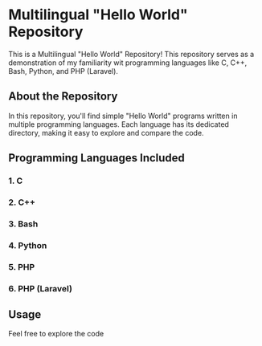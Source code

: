# Multilingual "Hello World" Repository

This is a Multilingual "Hello World" Repository! This repository serves as a demonstration of my familiarity wit programming languages like C, C++, Bash, Python, and PHP (Laravel).

## About the Repository

In this repository, you'll find simple "Hello World" programs written in multiple programming languages. Each language has its dedicated directory, making it easy to explore and compare the code.

## Programming Languages Included

### 1. C

### 2. C++

### 3. Bash

### 4. Python

### 5. PHP

### 6. PHP (Laravel)


## Usage

Feel free to explore the code 


